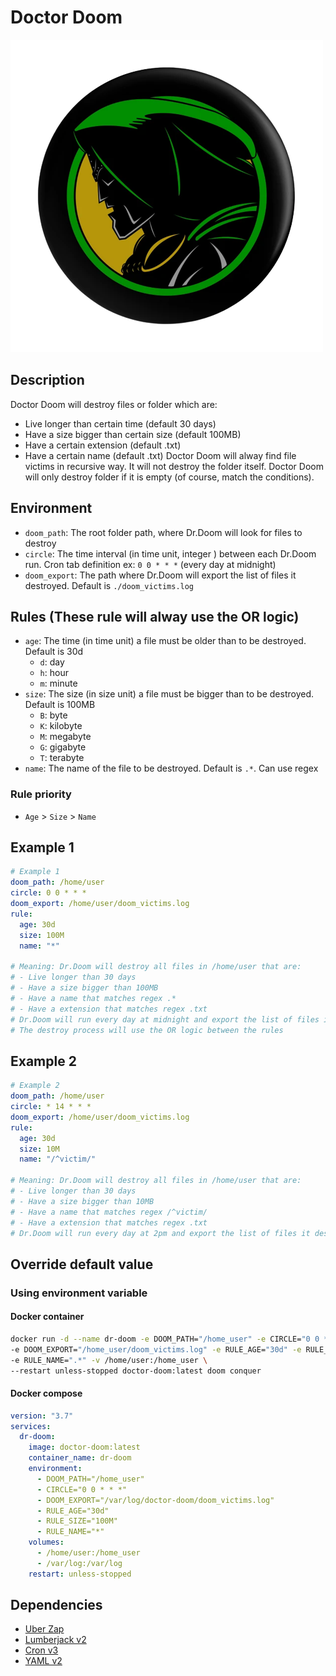 # Doctor Doom
![Dr.Doom](./images/drdoom-removebg-preview.png)

## Description
Doctor Doom will destroy files or folder which are:
- Live longer than certain time (default 30 days)
- Have a size bigger than certain size (default 100MB)
- Have a certain extension (default .txt)
- Have a certain name (default .txt)
Doctor Doom will alway find file victims in recursive way. It will not destroy the folder itself.
Doctor Doom will only destroy folder if it is empty (of course, match the conditions).

## Environment
- `doom_path`: The root folder path, where Dr.Doom will look for files to destroy
- `circle`: The time interval (in time unit, integer ) between each Dr.Doom run. Cron tab definition ex: `0 0 * * *` (every day at midnight)
- `doom_export`: The path where Dr.Doom will export the list of files it destroyed. Default is `./doom_victims.log`

## Rules (These rule will alway use the OR logic)
- `age`: The time (in time unit) a file must be older than to be destroyed. Default is 30d
  - `d`: day
  - `h`: hour
  - `m`: minute
- `size`: The size (in size unit) a file must be bigger than to be destroyed. Default is 100MB
  - `B`: byte
  - `K`: kilobyte
  - `M`: megabyte
  - `G`: gigabyte
  - `T`: terabyte
- `name`: The name of the file to be destroyed. Default is `.*`. Can use regex

### Rule priority
- `Age` > `Size` > `Name`

## Example 1
```yaml
# Example 1
doom_path: /home/user
circle: 0 0 * * *
doom_export: /home/user/doom_victims.log
rule:
  age: 30d
  size: 100M
  name: "*"

# Meaning: Dr.Doom will destroy all files in /home/user that are:
# - Live longer than 30 days
# - Have a size bigger than 100MB
# - Have a name that matches regex .*
# - Have a extension that matches regex .txt
# Dr.Doom will run every day at midnight and export the list of files it destroyed to /home/user/doom_victims.log
# The destroy process will use the OR logic between the rules
```

## Example 2
```yaml
# Example 2
doom_path: /home/user
circle: * 14 * * *
doom_export: /home/user/doom_victims.log
rule:
  age: 30d
  size: 10M
  name: "/^victim/"

# Meaning: Dr.Doom will destroy all files in /home/user that are:
# - Live longer than 30 days
# - Have a size bigger than 10MB
# - Have a name that matches regex /^victim/
# - Have a extension that matches regex .txt
# Dr.Doom will run every day at 2pm and export the list of files it destroyed to /home/user/doom_victims.log
```

## Override default value

### Using environment variable

#### Docker container
```bash
docker run -d --name dr-doom -e DOOM_PATH="/home_user" -e CIRCLE="0 0 * * *" \
-e DOOM_EXPORT="/home_user/doom_victims.log" -e RULE_AGE="30d" -e RULE_SIZE="100M" \
-e RULE_NAME=".*" -v /home/user:/home_user \
--restart unless-stopped doctor-doom:latest doom conquer
```

#### Docker compose
```yaml
version: "3.7"
services:
  dr-doom:
    image: doctor-doom:latest
    container_name: dr-doom
    environment:
      - DOOM_PATH="/home_user"
      - CIRCLE="0 0 * * *"
      - DOOM_EXPORT="/var/log/doctor-doom/doom_victims.log"
      - RULE_AGE="30d"
      - RULE_SIZE="100M"
      - RULE_NAME="*"
    volumes:
      - /home/user:/home_user
      - /var/log:/var/log
    restart: unless-stopped
```

## Dependencies
- [Uber Zap](https://github.com/uber-go/zap)
- [Lumberjack v2](https://pkg.go.dev/gopkg.in/natefinch/lumberjack.v2?utm_source=godoc)
- [Cron v3](https://pkg.go.dev/github.com/robfig/cron/v3@v3.0.0)
- [YAML v2](https://pkg.go.dev/gopkg.in/yaml.v2@v2.4.0)